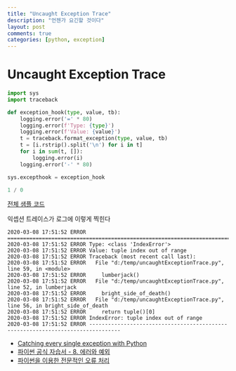 ```yaml
---
title: "Uncaught Exception Trace"
description: "언젠가 요긴할 것이다"
layout: post
comments: true
categories: [python, exception]
---
```


# Uncaught Exception Trace


```python
import sys
import traceback

def exception_hook(type, value, tb):
    logging.error('=' * 80)
    logging.error(f'Type: {type}')
    logging.error(f'Value: {value}')
    t = traceback.format_exception(type, value, tb)
    t = [i.rstrip().split('\n') for i in t]
    for i in sum(t, []):
        logging.error(i)
    logging.error('-' * 80)

sys.excepthook = exception_hook

1 / 0
```
[전체 샘플 코드](https://gist.github.com/everlearningemployee/1746cd89615dfebed068345f5505d525)

익셉션 트레이스가 로그에 이렇게 찍힌다
```less
2020-03-08 17:51:52 ERROR ================================================================================
2020-03-08 17:51:52 ERROR Type: <class 'IndexError'>
2020-03-08 17:51:52 ERROR Value: tuple index out of range
2020-03-08 17:51:52 ERROR Traceback (most recent call last):
2020-03-08 17:51:52 ERROR   File "d:/temp/uncaughtExceptionTrace.py", line 59, in <module>
2020-03-08 17:51:52 ERROR     lumberjack()
2020-03-08 17:51:52 ERROR   File "d:/temp/uncaughtExceptionTrace.py", line 52, in lumberjack
2020-03-08 17:51:52 ERROR     bright_side_of_death()
2020-03-08 17:51:52 ERROR   File "d:/temp/uncaughtExceptionTrace.py", line 56, in bright_side_of_death
2020-03-08 17:51:52 ERROR     return tuple()[0]
2020-03-08 17:51:52 ERROR IndexError: tuple index out of range
2020-03-08 17:51:52 ERROR --------------------------------------------------------------------------------
```

- [Catching every single exception with Python](https://dev.to/joshuaschlichting/catching-every-single-exception-with-python-40o3) 
- [파이썬 공식 자습서 - 8. 에러와 예외](https://docs.python.org/ko/3/tutorial/errors.html#errors-and-exceptions)
- [파이썬을 이용한 전문적인 오류 처리](https://code.tutsplus.com/ko/tutorials/professional-error-handling-with-python--cms-25950)
